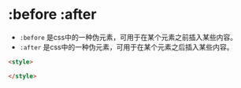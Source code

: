 
# :before :after

* `:before` 是css中的一种伪元素，可用于在某个元素之前插入某些内容。
* `:after` 是css中的一种伪元素，可用于在某个元素之后插入某些内容。

```html
<style>

</style>
```